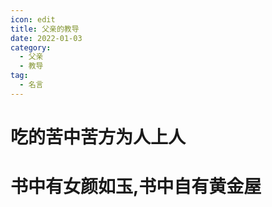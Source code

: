 ```yaml
---
icon: edit
title: 父亲的教导
date: 2022-01-03
category:
  - 父亲
  - 教导
tag:
  - 名言
---
```


# 吃的苦中苦方为人上人
# 书中有女颜如玉,书中自有黄金屋
